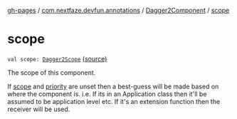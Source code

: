[gh-pages](../../index.md) / [com.nextfaze.devfun.annotations](../index.md) / [Dagger2Component](index.md) / [scope](./scope.md)

# scope

`val scope: `[`Dagger2Scope`](../-dagger2-scope/index.md) [(source)](https://github.com/NextFaze/dev-fun/tree/master/devfun-annotations/src/main/java/com/nextfaze/devfun/annotations/Dagger2.kt#L48)

The scope of this component.

If [scope](./scope.md) and [priority](priority.md) are unset then a best-guess will be made based on where the component is.
i.e. If its in an Application class then it'll be assumed to be application level etc.
If it's an extension function then the receiver will be used.

